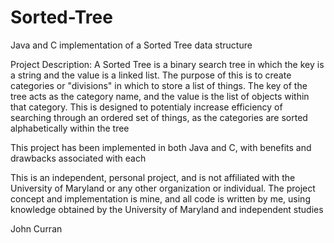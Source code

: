 # Sorted-Tree
Java and C implementation of a Sorted Tree data structure

Project Description: A Sorted Tree is a binary search tree in which the key is a string and the value is a linked list. The purpose of this is to create categories or "divisions" in which to store a list of things. The key of the tree acts as the category name, and the value is the list of objects within that category. This is designed to potentialy increase efficiency of searching through an ordered set of things, as the categories are sorted alphabetically within the tree

This project has been implemented in both Java and C, with benefits and drawbacks associated with each

This is an independent, personal project, and is not affiliated with the University of Maryland or any other organization or individual. The project concept and implementation is mine, and all code is written by me, using knowledge obtained by the University of Maryland and independent studies

John Curran
